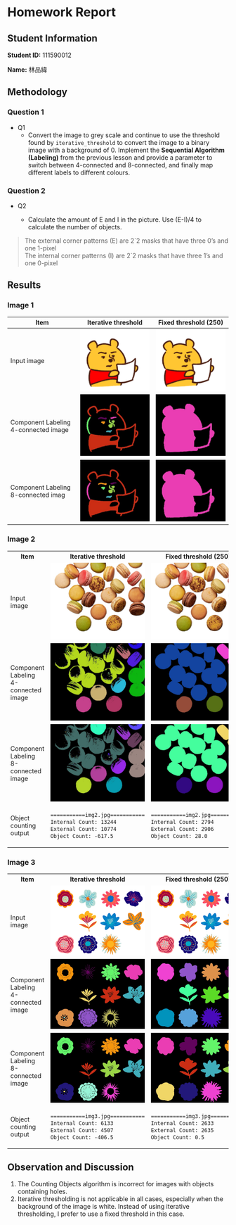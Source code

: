 # Homework  Report

## Student Information

**Student ID:** 111590012

**Name:** 林品緯

## Methodology

### Question 1

- Q1
  - Convert the image to grey scale and continue to use the threshold found by `iterative_threshold` to convert the image to a binary image with a background of 0. Implement the **Sequential Algorithm (Labeling)** from the previous lesson and provide a parameter to switch between 4-connected and 8-connected, and finally map different labels to different colours.

### Question 2

- Q2

  - Calculate the amount of E and I in the picture. Use (E-I)/4 to calculate the number of objects.

> The external corner patterns (E) are 2´2 masks that have three 0’s and one 1-pixel<br>
> The internal corner patterns (I) are 2´2 masks that have three 1’s and one 0-pixel

## Results

### Image 1

| Item                                 | Iterative threshold                | Fixed threshold (250)                                        |
| ------------------------------------ | ---------------------------------- | ------------------------------------------------------------ |
| Input image                          | ![img1](./test_img/img1.jpg)       | ![img1](./test_img/img1.jpg)                                 |
| Component Labeling 4-connected image | ![img1_4](./result_img/img1_4.jpg) | ![img1_4_fixed](./result_img/img1_4_fixed_threshold_250.jpg) |
| Component Labeling 8-connected imag  | ![img1_8](./result_img/img1_8.jpg) | ![img1_8_fixed](./result_img/img1_8_fixed_threshold_250.jpg) |

### Image 2

<table>
<tr>
<th>Item</th>
<th>Iterative threshold </th>
<th>Fixed threshold (250)</th>
</tr>
<tr>
<td>Input image </td>
<td><img src="./test_img/img2.jpg"></td>
<td><img src="./test_img/img2.jpg"></td>
</tr>
<tr>
<td>Component Labeling 4-connected image</td>
<td><img src="./result_img/img2_4.jpg"></td>
<td><img src="./result_img/img2_4_fixed_threshold_250.jpg"></td>
</tr>
<tr>
<td>Component Labeling 8-connected image</td>
<td><img src="./result_img/img2_8.jpg"></td>
<td><img src="./result_img/img2_8_fixed_threshold_250.jpg"></td>
</tr>
<tr>
<td>Object counting output</td>
<td>

```
===========img2.jpg===========
Internal Count: 13244
External Count: 10774
Object Count: -617.5
```

</td>
<td>

```
===========img2.jpg===========
Internal Count: 2794
External Count: 2906
Object Count: 28.0
```

</td>
</tr>
</table>

### Image 3

<table>
<tr>
<th>Item</th>
<th>Iterative threshold </th>
<th>Fixed threshold (250)</th>
</tr>
<tr>
<td>Input image </td>
<td><img src="./test_img/img3.jpg"></td>
<td><img src="./test_img/img3.jpg"></td>
</tr>
<tr>
<td>Component Labeling 4-connected image</td>
<td><img src="./result_img/img3_4.jpg"></td>
<td><img src="./result_img/img3_4_fixed_threshold_250.jpg"></td>
</tr>
<tr>
<td>Component Labeling 8-connected image</td>
<td><img src="./result_img/img3_8.jpg"></td>
<td><img src="./result_img/img3_8_fixed_threshold_250.jpg"></td>
</tr>
<tr>
<td>Object counting output</td>
<td>

```
===========img3.jpg===========
Internal Count: 6133
External Count: 4507
Object Count: -406.5
```

</td>
<td>

```
===========img3.jpg===========
Internal Count: 2633
External Count: 2635
Object Count: 0.5
```

</td>
</tr>
</table>

## Observation and Discussion

1. The Counting Objects algorithm is incorrect for images with objects containing holes.
2. Iterative thresholding is not applicable in all cases, especially when the background of the image is white. Instead of using iterative thresholding, I prefer to use a fixed threshold in this case.
